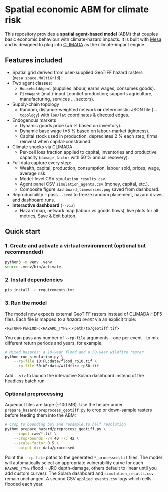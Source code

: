 # Spatial economic ABM for climate risk

This repository provides a **spatial agent-based model** (ABM) that couples basic economic behaviour with climate-hazard impacts. It is built with [Mesa](https://mesa.readthedocs.io) and is designed to plug into [CLIMADA](https://github.com/CLIMADA-project/climada_python) as the climate-impact engine.

## Features included
* Spatial grid derived from user-supplied GeoTIFF hazard rasters (`mesa.space.MultiGrid`).
* Two agent classes:
  * `HouseholdAgent` (supplies labour, earns wages, consumes goods).
  * `FirmAgent` (multi-input Leontief production; supports agriculture, manufacturing, services … sectors).
* Supply-chain topology
  * Random, distance-weighted network **or** deterministic JSON file (`--topology`) with `lon/lat` coordinates & directed edges.
* Endogenous markets
  * Dynamic goods price (±5 % based on inventory).
  * Dynamic base wage (±5 % based on labour-market tightness).
  * Capital stock used in production, depreciates 2 % each step; firms reinvest when capital-constrained.
* Climate shocks via CLIMADA
  * Per-cell loss fraction applied to capital, inventories and productive capacity (`damage_factor` with 50 % annual recovery).
* Full data capture every step:
  * Wealth, capital, production, consumption, labour sold, prices, wage, average risk.
  * Model-level CSV `simulation_results.csv`.
  * Agent panel CSV `simulation_agents.csv` (money, capital, etc.).
  * Composite figure `dashboard_timeseries.png` saved from dashboard.
* Reproducibility – pass `--seed` to freeze random placement, hazard draws and dashboard runs.
* **Interactive dashboard** (`--viz`)
  * Hazard map, network map (labour vs goods flows), live plots for all metrics, Save & Exit button.

## Quick start

### 1. Create and activate a virtual environment (optional but recommended)
```bash
python3 -m venv .venv
source .venv/bin/activate
```

### 2. Install dependencies
```bash
pip install -r requirements.txt
```

### 3. Run the model

The model now expects external GeoTIFF rasters instead of CLIMADA HDF5 files. Each
file is mapped to a *hazard event* via an explicit triple:

```
<RETURN-PERIOD>:<HAZARD_TYPE>:<path/to/geotiff.tif>
```

You can pass any number of `--rp-file` arguments – one per event – to mix
different return periods and years, for example:

```bash
# Mixed hazards: a 10-year flood and a 50-year wildfire raster
python run_simulation.py \
    --rp-file 10:FL:data/flood_rp10.tif \
    --rp-file 50:WF:data/wildfire_rp50.tif
```

Add `--viz` to launch the interactive Solara dashboard instead of the headless
batch run.

### Optional preprocessing

Aqueduct tiles are large (~100 MB). Use the helper under
`prepare_hazard/preprocess_geotiff.py` to crop or down-sample rasters before
feeding them into the ABM:

```bash
# Crop to bounding box and resample to half resolution
python prepare_hazard/preprocess_geotiff.py \
    --input raw/*.tif \
    --crop-bounds -74 40 -73 42 \
    --scale-factor 0.5 \
    --output-dir data/processed
```

Point the `--rp-file` paths to the generated `*_processed.tif` files. The model
will automatically select an appropriate vulnerability curve for each
`HAZARD_TYPE` (flood = JRC depth-damage, others default to linear until you
add custom curves). The Solara dashboard and `simulation_results.csv` remain
unchanged. A second CSV `applied_events.csv` logs which cells flooded each
year.
